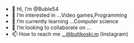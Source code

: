 - 👋 Hi, I’m @Buble54
- 👀 I’m interested in ...Video games,Programming
- 🌱 I’m currently learning ...Computer science
- 💞️ I’m looking to collaborate on ...
- 📫 How to reach me ...@butikoski.m    (Instagram)

<!---
Buble54/Buble54 is a ✨ special ✨ repository because its `README.md` (this file) appears on your GitHub profile.
You can click the Preview link to take a look at your changes.
--->
